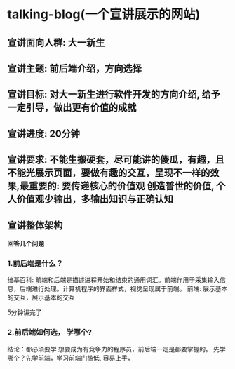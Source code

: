 # talking-blog(一个宣讲展示的网站)

## 宣讲面向人群: 大一新生
## 宣讲主题: 前后端介绍，方向选择
## 宣讲目标: 对大一新生进行软件开发的方向介绍, 给予一定引导，做出更有价值的成就
## 宣讲进度: 20分钟
## 宣讲要求: 不能生搬硬套，尽可能讲的傻瓜，有趣，且不能光展示页面，要做有趣的交互，呈现不一样的效果,最重要的: 要传递核心的价值观 **创造普世的价值**, 个人价值观少输出，多输出知识与正确认知
## 宣讲整体架构 
**回答几个问题**

### 1.前后端是什么？
维基百科: 前端和后端是描述进程开始和结束的通用词汇。前端作用于采集输入信息，后端进行处理。计算机程序的界面样式，视觉呈现属于前端。
前端: 展示基本的交互，展示基本的交互

5分钟讲完了

### 2.前后端如何选， 学哪个?
结论：都必须要学 想要成为有竞争力的程序员，前后端一定是都要掌握的。
先学哪个？先学前端，学习前端门槛低, 容易上手，